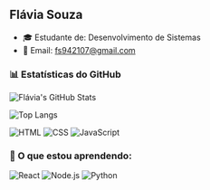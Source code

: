 ## Flávia Souza

- 🎓 Estudante de: Desenvolvimento de Sistemas  
- 📧 Email: fs942107@gmail.com  

### 📊 Estatísticas do GitHub  

![Flávia's GitHub Stats](https://github-readme-stats.vercel.app/api?username=FS-dev7&show_icons=true&theme=radical)  

![Top Langs](https://github-readme-stats.vercel.app/api/top-langs/?username=FS-dev7&layout=compact&theme=radical)  

![HTML](https://img.shields.io/badge/HTML5-E34F26?style=for-the-badge&logo=html5&logoColor=white)
![CSS](https://img.shields.io/badge/CSS3-1572B6?style=for-the-badge&logo=css3&logoColor=white)
![JavaScript](https://img.shields.io/badge/JavaScript-F7DF1E?style=for-the-badge&logo=javascript&logoColor=black)
### 🚀 O que estou aprendendo:
![React](https://img.shields.io/badge/React-20232A?style=for-the-badge&logo=react&logoColor=61DAFB)
![Node.js](https://img.shields.io/badge/Node.js-339933?style=for-the-badge&logo=nodedotjs&logoColor=white)
![Python](https://img.shields.io/badge/Python-3776AB?style=for-the-badge&logo=python&logoColor=white)





